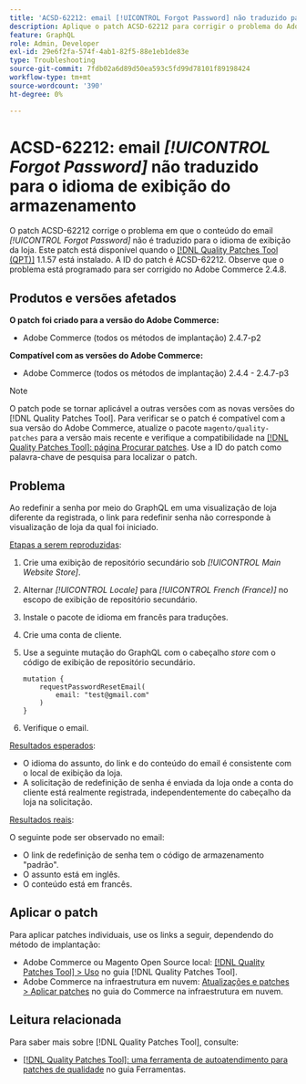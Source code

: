 ```yaml
---
title: 'ACSD-62212: email [!UICONTROL Forgot Password] não traduzido para o idioma de exibição do armazenamento'
description: Aplique o patch ACSD-62212 para corrigir o problema do Adobe Commerce em que o conteúdo do email *[!UICONTROL Forgot Password]* não é traduzido para o idioma da exibição de loja.
feature: GraphQL
role: Admin, Developer
exl-id: 29e6f2fa-574f-4ab1-82f5-88e1eb1de83e
type: Troubleshooting
source-git-commit: 7fdb02a6d89d50ea593c5fd99d78101f89198424
workflow-type: tm+mt
source-wordcount: '390'
ht-degree: 0%

---
```


# ACSD-62212: email *[!UICONTROL Forgot Password]* não traduzido para o idioma de exibição do armazenamento

O patch ACSD-62212 corrige o problema em que o conteúdo do email *[!UICONTROL Forgot Password]* não é traduzido para o idioma de exibição da loja. Este patch está disponível quando o [[!DNL Quality Patches Tool (QPT)]](https://experienceleague.adobe.com/docs/commerce-operations/tools/quality-patches-tool/usage.html) 1.1.57 está instalado. A ID do patch é ACSD-62212. Observe que o problema está programado para ser corrigido no Adobe Commerce 2.4.8.

## Produtos e versões afetados

**O patch foi criado para a versão do Adobe Commerce:**

* Adobe Commerce (todos os métodos de implantação) 2.4.7-p2

**Compatível com as versões do Adobe Commerce:**

* Adobe Commerce (todos os métodos de implantação) 2.4.4 - 2.4.7-p3

>[!NOTE]
>
>O patch pode se tornar aplicável a outras versões com as novas versões do [!DNL Quality Patches Tool]. Para verificar se o patch é compatível com a sua versão do Adobe Commerce, atualize o pacote `magento/quality-patches` para a versão mais recente e verifique a compatibilidade na [[!DNL Quality Patches Tool]: página Procurar patches](https://experienceleague.adobe.com/tools/commerce-quality-patches/index.html). Use a ID do patch como palavra-chave de pesquisa para localizar o patch.

## Problema

Ao redefinir a senha por meio do GraphQL em uma visualização de loja diferente da registrada, o link para redefinir senha não corresponde à visualização de loja da qual foi iniciado.

<u>Etapas a serem reproduzidas</u>:

1. Crie uma exibição de repositório secundário sob *[!UICONTROL Main Website Store]*.
1. Alternar *[!UICONTROL Locale]* para *[!UICONTROL French (France)]* no escopo de exibição de repositório secundário.
1. Instale o pacote de idioma em francês para traduções.
1. Crie uma conta de cliente.
1. Use a seguinte mutação do GraphQL com o cabeçalho *store* com o código de exibição de repositório secundário.

   ```
   mutation {
       requestPasswordResetEmail(
           email: "test@gmail.com"
       )
   }
   ```

1. Verifique o email.

<u>Resultados esperados</u>:

* O idioma do assunto, do link e do conteúdo do email é consistente com o local de exibição da loja.
* A solicitação de redefinição de senha é enviada da loja onde a conta do cliente está realmente registrada, independentemente do cabeçalho da loja na solicitação.

<u>Resultados reais</u>:

O seguinte pode ser observado no email:

* O link de redefinição de senha tem o código de armazenamento &quot;padrão&quot;.
* O assunto está em inglês.
* O conteúdo está em francês.

## Aplicar o patch

Para aplicar patches individuais, use os links a seguir, dependendo do método de implantação:

* Adobe Commerce ou Magento Open Source local: [[!DNL Quality Patches Tool] > Uso](/help/tools/quality-patches-tool/usage.md) no guia [!DNL Quality Patches Tool].
* Adobe Commerce na infraestrutura em nuvem: [Atualizações e patches > Aplicar patches](https://experienceleague.adobe.com/docs/commerce-cloud-service/user-guide/develop/upgrade/apply-patches.html) no guia do Commerce na infraestrutura em nuvem.

## Leitura relacionada

Para saber mais sobre [!DNL Quality Patches Tool], consulte:

* [[!DNL Quality Patches Tool]: uma ferramenta de autoatendimento para patches de qualidade](/help/tools/quality-patches-tool/quality-patches-tool-to-self-serve-quality-patches.md) no guia Ferramentas.

